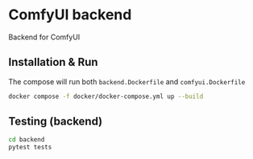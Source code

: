 # ComfyUI backend
Backend for ComfyUI

## Installation & Run
The compose will run both `backend.Dockerfile` and `comfyui.Dockerfile`
```bash
docker compose -f docker/docker-compose.yml up --build
```

## Testing (backend)
```bash
cd backend
pytest tests
```



